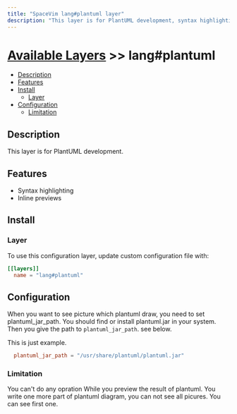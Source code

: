 ```yaml
---
title: "SpaceVim lang#plantuml layer"
description: "This layer is for PlantUML development, syntax highlighting for PlantUML file."
---
```


# [Available Layers](../../) >> lang#plantuml

<!-- vim-markdown-toc GFM -->

- [Description](#description)
- [Features](#features)
- [Install](#install)
  - [Layer](#layer)
- [Configuration](#configuration)
  - [Limitation](#limitation)

<!-- vim-markdown-toc -->

## Description

This layer is for PlantUML development.

## Features

- Syntax highlighting
- Inline previews

## Install

### Layer

To use this configuration layer, update custom configuration file with:

```toml
[[layers]]
  name = "lang#plantuml"
```

## Configuration

When you want to see picture which plantuml draw, you need to set
plantuml_jar_path. You should find or install plantuml.jar in 
your system.
Then you give the path to `plantuml_jar_path`. see below.

This is just example.
```toml
  plantuml_jar_path = "/usr/share/plantuml/plantuml.jar"
```

### Limitation

You can't do any opration While you preview the result of plantuml.
You write one more part of plantuml diagram, you can not see all
picures. You can see first one.
